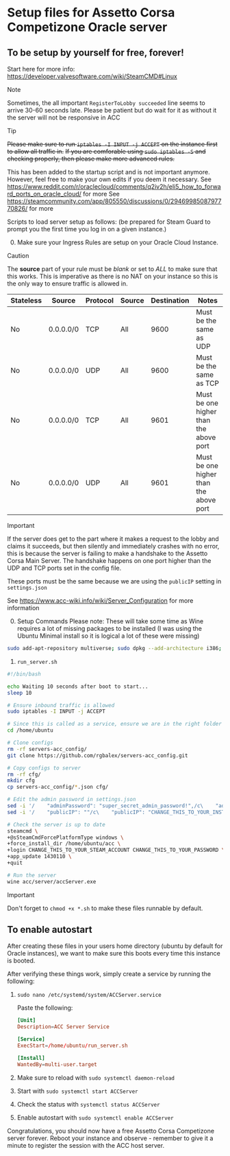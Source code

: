 # Setup files for Assetto Corsa Competizone Oracle server
## To be setup by yourself for free, forever!

Start here for more info: https://developer.valvesoftware.com/wiki/SteamCMD#Linux

> [!NOTE]  
> Sometimes, the all important `RegisterToLobby succeeded` line seems to arrive 30-60 seconds late. Please be patient but do wait for it as without it the server will not be responsive in ACC

> [!TIP]
> ~~Please make sure to run `iptables -I INPUT -j ACCEPT` on the instance first to allow all traffic in.~~
> ~~If you are comforable using `sudo iptables -S` and checking properly, then please make more advanced rules.~~
> 
> This has been added to the startup script and is not important anymore. However, feel free to make your own edits if you deem it necessary.
> See https://www.reddit.com/r/oraclecloud/comments/q2iv2h/eli5_how_to_forward_ports_on_oracle_cloud/ for more
> See https://steamcommunity.com/app/805550/discussions/0/2946998508797770826/ for more

Scripts to load server setup as follows:
(be prepared for Steam Guard to prompt you the first time you log in on a given instance.)

0. Make sure your Ingress Rules are setup on your Oracle Cloud Instance. 

> [!CAUTION]
> The **source** part of your rule must be *blank* or set to *ALL* to make sure that this works. 
> This is imperative as there is no NAT on your instance so this is the only way to ensure traffic is allowed in.

| Stateless | Source    | Protocol | Source | Destination | Notes                                  |
| --------- | --------- | -------- | ------ | ----------- | -------------------------------------- |
| No        | 0.0.0.0/0 | TCP      | All    | 9600        | Must be the same as UDP                |
| No        | 0.0.0.0/0 | UDP      | All    | 9600        | Must be the same as TCP                |
| No        | 0.0.0.0/0 | TCP      | All    | 9601        | Must be one higher than the above port |
| No        | 0.0.0.0/0 | UDP      | All    | 9601        | Must be one higher than the above port |

> [!IMPORTANT]
> If the server does get to the part where it makes a request to the lobby and claims it succeeds, but then silently and immediately crashes with no error, this is because the server is failing to make a handshake to the Assetto Corsa Main Server. The handshake happens on one port higher than the UDP and TCP ports set in the config file.
>
> These ports must be the same because we are using the `publicIP` setting in `settings.json`
>
> See https://www.acc-wiki.info/wiki/Server_Configuration for more information

0. Setup Commands
Please note: These will take some time as Wine requires a lot of missing packages to be installed (I was using the Ubuntu Minimal install so it is logical a lot of these were missing)

```bash
sudo add-apt-repository multiverse; sudo dpkg --add-architecture i386; sudo apt update; sudo apt upgrade; sudo apt install steamcmd nano wine -y
```

1. `run_server.sh`

```bash
#!/bin/bash

echo Waiting 10 seconds after boot to start...
sleep 10

# Ensure inbound traffic is allowed
sudo iptables -I INPUT -j ACCEPT

# Since this is called as a service, ensure we are in the right folder
cd /home/ubuntu

# Clone configs
rm -rf servers-acc_config/
git clone https://github.com/rgbalex/servers-acc_config.git

# Copy configs to server
rm -rf cfg/
mkdir cfg
cp servers-acc_config/*.json cfg/

# Edit the admin password in settings.json
sed -i '/    "adminPassword": "super_secret_admin_password!",/c\    "adminPassword": "CHANGE_THIS_TO_YOUR_PASSWORD",' cfg/settings.json
sed -i '/    "publicIP": ""/c\    "publicIP": "CHANGE_THIS_TO_YOUR_INSTANCE_PUBLIC_IPV4_ADDRESS"' cfg/configuration.json

# Check the server is up to date
steamcmd \
+@sSteamCmdForcePlatformType windows \
+force_install_dir /home/ubuntu/acc \
+login CHANGE_THIS_TO_YOUR_STEAM_ACCOUNT CHANGE_THIS_TO_YOUR_PASSWORD \
+app_update 1430110 \
+quit

# Run the server
wine acc/server/accServer.exe
```

> [!IMPORTANT]
> Don't forget to `chmod +x *.sh` to make these files runnable by default.

## To enable autostart

After creating these files in your users home directory (ubuntu by default for Oracle instances), we want to make sure this boots every time this instance is booted. 

After verifying these things work, simply create a service by running the following:

1.  `sudo nano /etc/systemd/system/ACCServer.service`

    Paste the following:

    ```conf
    [Unit]
    Description=ACC Server Service

    [Service]
    ExecStart=/home/ubuntu/run_server.sh

    [Install]
    WantedBy=multi-user.target
    ```

2. Make sure to reload with `sudo systemctl daemon-reload`

3. Start with `sudo systemctl start ACCServer`

4. Check the status with `systemctl status ACCServer`

5. Enable autostart with `sudo systemctl enable ACCServer`


Congratulations, you should now have a free Assetto Corsa Competizone server forever.
Reboot your instance and observe - remember to give it a minute to register the session with the ACC host server. 
